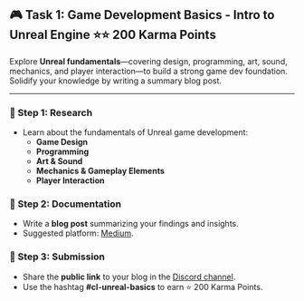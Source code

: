 ## 🎮 Task 1: Game Development Basics - Intro to Unreal Engine ⭐⭐ 200 Karma Points  

Explore **Unreal fundamentals**—covering design, programming, art, sound, mechanics, and player interaction—to build a strong game dev foundation. Solidify your knowledge by writing a summary blog post.  

---

### 📌 Step 1: Research  
- Learn about the fundamentals of Unreal game development:  
  - **Game Design**  
  - **Programming**  
  - **Art & Sound**  
  - **Mechanics & Gameplay Elements**  
  - **Player Interaction**  

### 📌 Step 2: Documentation  
- Write a **blog post** summarizing your findings and insights.  
- Suggested platform: [Medium](https://medium.com).  

### 📌 Step 3: Submission  
- Share the **public link** to your blog in the [Discord channel](https://discord.com/channels/771670169691881483/1315007911449071706).  
- Use the hashtag **#cl-unreal-basics** to earn ⭐ 200 Karma Points.
